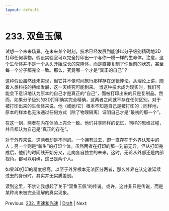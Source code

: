 ```yaml
---
layout: default
---
```

# 233. 双鱼玉佩

试想一个未来场景。在未来某个时刻，技术已经发展到能够以分子级别精确地3D打印任何事物。假设实验室可以完全打印出一个与你一模一样的生命体。注意，这个生命体并不是一个从头开始成长的克隆体，而是直接复制了你当前的状态，甚至每一个分子都完全一致。那么，究竟哪一个才是“真正的自己”？

这种假设虽然还未实现，但它并不像时间旅行那样存在逻辑悖论。从理论上讲，随着人类科技的持续发展，这一天终究可能到来。
当这种技术成为现实时，我们可能会下意识地认为原本的自己才是真正的“自己”，而被打印出来的只是复制品。然而，如果分子级别的3D打印确实完全精确，这两者之间就不存在任何区别。对于被打印出来的生命体来说，他（或她/它）根本不知道自己是被打印的；同样地，原本的样本也无法通过任何方式（除了物理隔离）证明自己才是“最初的那一个”。

在这一刻，两者在内在体验上完全一致。他们共享同样的记忆，同样的思维过程，并且都认为自己是“真正的存在”。

对于外界来说，这两者却是不同的。一个拥有过去，即一直存在于外界认知中的人；另一个则是“新生”的打印个体。虽然两者在打印的那一刻前无异，但从打印完成后，他们的时间线开始分叉，走向各自独立的未来。这时，无论从外部还是内部视角，都可以明确，这已是两个人。

如果3D打印的精度极高，以至于外界根本无法区分两者，那么外界在认定谁延续过去的身份时，其实并无实质差别。

读到这里，不禁让我想起了关于“双鱼玉佩”的传说。或许，这并非只是传说，而是某种尚未被完全理解的真实现象。

Previous: [232. 声速和光速](232.md) | [Draft](../Draft.md) | Next: 